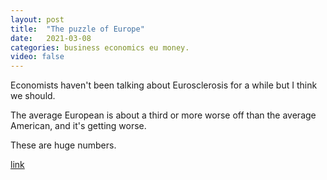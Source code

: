 ```yaml
---
layout: post
title:  "The puzzle of Europe"
date:   2021-03-08
categories: business economics eu money.
video: false
---
```


Economists haven't been talking about Eurosclerosis for a while but I think we should. 

The average European is about a third or more worse off than the average American, and it's getting worse. 

These are huge numbers.

[link](//johnhcochrane.blogspot.com/2021/03/the-puzzle-of-europe.html?spref=tw&m=1)